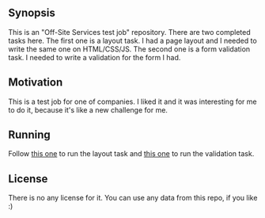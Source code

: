 ## Synopsis

This is an "Off-Site Services test job" repository. There are two completed tasks here. The first one is a layout task. I had a page layout and I needed to write the same one on HTML/CSS/JS. The second one is a form validation task. I needed to write a validation for the form I had.

## Motivation

This is a test job for one of companies. I liked it and it was interesting for me to do it, because it's like a new challenge for me.

## Running

Follow [this one](https://cdn.rawgit.com/NRJman/Off-Site-Services-test-job/84ec1065/Layout%20task/index.html) to run the layout task and [this one](https://cdn.rawgit.com/NRJman/Off-Site-Services-test-job/bdea0759/Validation%20task/index.html) to run the validation task.
## License

There is no any license for it. You can use any data from this repo, if you like :)
